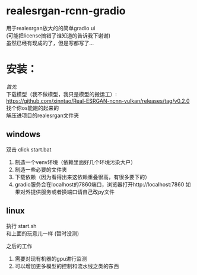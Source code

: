 # realesrgan-rcnn-gradio
用于realesrgan放大的的简单gradio ui <br>
(可能把license搞错了谁知道的告诉我下谢谢) <br>
虽然已经有现成的了，但是写都写了...

# 安装：
*首先* <br>
下载模型（我不做模型，我只是模型的搬运工）: <br>
https://github.com/xinntao/Real-ESRGAN-ncnn-vulkan/releases/tag/v0.2.0 <br>
找个你os能跑的起来的 <br>
解压进项目的realesrgan文件夹

## windows
双击 click start.bat
1. 制造一个venv环境（依赖里面好几个环境污染大户）
2. 制造一些必要的文件夹
3. 下载依赖（因为看得出来这依赖重叠很高，有很多要下的）
4. gradio服务会在localhost的7860端口，浏览器打开http://localhost:7860
如果对外提供服务或者换端口请自己改py文件

## linux
执行 start.sh <br>
和上面的玩意儿一样 (暂时没测)

之后的工作
1. 需要对现有机器的gpu进行监测
2. 可以增加更多模型的控制和流水线之类的东西
